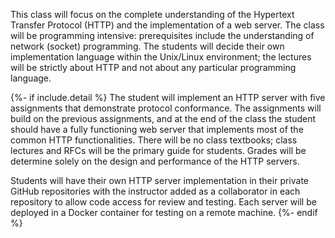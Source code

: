 This class will focus on the complete understanding of the Hypertext Transfer Protocol (HTTP) and the implementation of a web server.
The class will be programming intensive: prerequisites include the understanding of network (socket) programming.
The students will decide their own implementation language within the Unix/Linux environment; the lectures will be strictly about
HTTP and not about any particular programming language.

{%- if include.detail %}
The student will implement an HTTP server with five assignments that demonstrate protocol conformance.
The assignments will build on the previous assignments, and at the end of the class the student should have a fully functioning web server that implements most of the common HTTP functionalities.
There will be no class textbooks; class lectures and RFCs will be the primary guide for students.
Grades will be determine solely on the design and performance of the HTTP servers.

Students will have their own HTTP server implementation in their private GitHub repositories with the instructor added as a collaborator in each repository to allow code access for review and testing.
Each server will be deployed in a Docker container for testing on a remote machine.
{%- endif %}
